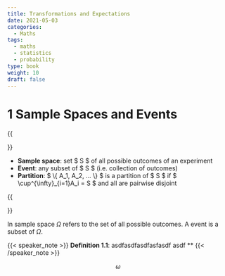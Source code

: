 ```yaml
---
title: Transformations and Expectations
date: 2021-05-03
categories:
  - Maths
tags:
  - maths
  - statistics
  - probability
type: book
weight: 10
draft: false
---
```

# 1 Sample Spaces and Events

{{<aside title="Concepts" type="blue">}}

- **Sample space**: set $ S $ of all possible outcomes of an experiment
- **Event**: any subset of $ S $ (i.e. collection of outcomes)
- **Partition**: $  \\{ A_1, A_2, ... \\}  $ is a partition of $ S $ if $ \cup^{\infty}_{i=1}A_i = S $ and all are pairwise disjoint

{{</aside>}}

In sample space $\Omega$ refers to the set of all possible outcomes. A event is a subset of $\Omega$.

{{< speaker_note >}}
**Definition 1.1**: asdfasdfasdfasfasdf
asdf **
{{< /speaker_note >}}

$$\omega $$
